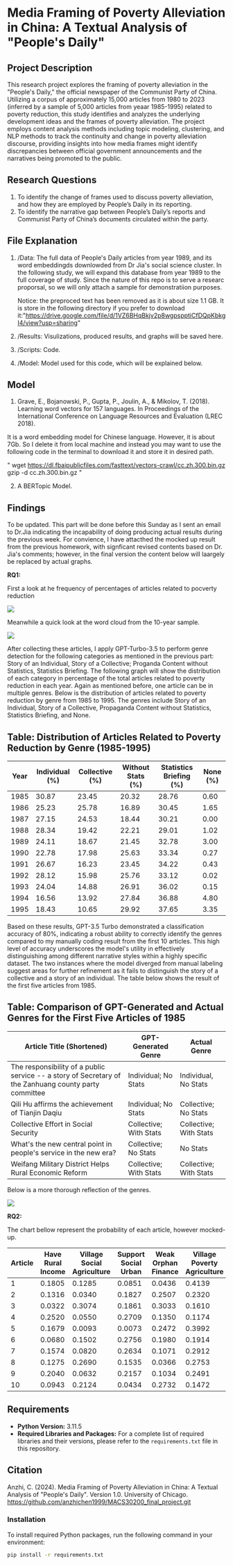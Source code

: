 # Media Framing of Poverty Alleviation in China: A Textual Analysis of "People's Daily"

## Project Description

This research project explores the framing of poverty alleviation in the "People's Daily," the official newspaper of the Communist Party of China. Utilizing a corpus of approximately 15,000 articles from 1980 to 2023 (inferred by a sample of 5,000 articles from yeaar 1985-1995) related to poverty reduction, this study identifies and analyzes the underlying development ideas and the frames of poverty alleviation. The project employs content analysis methods including topic modeling, clustering, and NLP methods to track the continuity and change in poverty alleviation discourse, providing insights into how media frames might identify discrepancies between official government announcements and the narratives being promoted to the public.

## Research Questions

1. To identify the change of frames used to discuss poverty alleviation, and how they are employed by People’s Daily in its reporting.
2. To identify the narrative gap between People’s Daily’s reports and Communist Party of China’s documents circulated within the party.

## File Explanation

1. /Data: The full data of People's Daily articles from year 1989, and its word embeddingds downlowded from Dr Jia's social science cluster. In the following study, we will expand this database from year 1989 to the full coverage of study. Since the nature of this repo is to serve a researc proporsal, so we will only attach a sample for demonstratiion purposes.

    Notice: the preproced text has been removed as it is about size 1.1 GB. It is store in the following directory if you prefer to download it:"https://drive.google.com/file/d/1VZ6BHqBkjv2p8wgpspptiCfDQpKbkgI4/view?usp=sharing"

2. /Results: Visulizations, produced results, and graphs will be saved here.
3. /Scripts: Code.
4. /Model: Model used for this code, which will be explained below.

## Model

1. Grave, E., Bojanowski, P., Gupta, P., Joulin, A., & Mikolov, T. (2018). Learning word vectors for 157 languages. In Proceedings of the International Conference on Language Resources and Evaluation (LREC 2018).

It is a word embedding model for Chinese language. However, it is about 7Gb. So I delete it from local machine and instead you may want to use the following code in the terminal to download it and store it in desired path.

"
wget https://dl.fbaipublicfiles.com/fasttext/vectors-crawl/cc.zh.300.bin.gz
gzip -d cc.zh.300.bin.gz
"

2. A BERTopic Model. 

## Findings

To be updated. This part will be done before this Sunday as I sent an email to Dr.Jia indicating the incapability of doing producing actual results during the previous week. For convience, I have attacthed the mocked up result from the previous homework, with signficant revised contents based on Dr. Jia's comments; however, in the final version the content below will laargely be replaced by actual graphs.

**RQ1:**

First a look at he frequency of percentages of articles related to pocverty reduction

<img src = "./frequency_of_article.png">

Meanwhile a quick look at the word cloud from the 10-year sample.

<img src = "./wordcloud.png">

After collecting these articles, I apply GPT-Turbo-3.5 to perform genre detection for the following categories as mentioned in the previous part: Story of an Individual, Story of a Collective; Proganda Content without Statistics, Statistics Briefing. The following graph will show the distribution of each category in percentage of the total articles related to poverty reduction in each year. Again as mentioned before, one article can be in multiple genres. Below is the distribution of articles related to poverty reduction by genre from 1985 to 1995. The genres include Story of an Individual, Story of a Collective, Propaganda Content without Statistics, Statistics Briefing, and None.

## Table: Distribution of Articles Related to Poverty Reduction by Genre (1985-1995)

| Year | Individual (%) | Collective (%) | Without Stats (%) | Statistics Briefing (%) | None (%) |
|------|----------------|----------------|-------------------|-------------------------|----------|
| 1985 | 30.87          | 23.45          | 20.32             | 28.76                   | 0.60     |
| 1986 | 25.23          | 25.78          | 16.89             | 30.45                   | 1.65     |
| 1987 | 27.15          | 24.53          | 18.44             | 30.21                   | 0.00     |
| 1988 | 28.34          | 19.42          | 22.21             | 29.01                   | 1.02     |
| 1989 | 24.11          | 18.67          | 21.45             | 32.78                   | 3.00     |
| 1990 | 22.78          | 17.98          | 25.63             | 33.34                   | 0.27     |
| 1991 | 26.67          | 16.23          | 23.45             | 34.22                   | 0.43     |
| 1992 | 28.12          | 15.98          | 25.76             | 33.12                   | 0.02     |
| 1993 | 24.04          | 14.88          | 26.91             | 36.02                   | 0.15     |
| 1994 | 16.56          | 13.92          | 27.84             | 36.88                   | 4.80     |
| 1995 | 18.43          | 10.65          | 29.92             | 37.65                   | 3.35     |

Based on these results, GPT-3.5 Turbo demonstrated a classification accuracy of 80%, indicating a robust ability to correctly identify the genres compared to my manually coding result from the first 10 articles. This high level of accuracy underscores the model's utility in effectively distinguishing among different narrative styles within a highly specific dataset. The two instances where the model diverged from manual labeling suggest areas for further refinement as it fails to distinguish the story of a collective and a story of an individual. The table below shows the result of the first five articles from 1985.

## Table: Comparison of GPT-Generated and Actual Genres for the First Five Articles of 1985

| Article Title (Shortened)                                                                             | GPT-Generated Genre      | Actual Genre             |
|-------------------------------------------------------------------------------------------------------|--------------------------|--------------------------|
| The responsibility of a public service -- a story of Secretary of the Zanhuang county party committee | Individual; No Stats     | Individual, No Stats     |
| Qili Hu affirms the achievement of Tianjin Daqiu                                                      | Individual; No Stats     | Collective; No Stats     |
| Collective Effort in Social Security                                                                  | Collective; With Stats   | Collective; With Stats   |
| What's the new central point in people's service in the new era?                                      | Collective; No Stats     | No Stats                 |
| Weifang Military District Helps Rural Economic Reform                                                 | Collective; With Stats   | Collective; With Stats   |

Below is a more thorough reflection of the genres.

<img src = ".genres.png">

**RQ2:**

The chart bellow represent the probability of each article, however mocked-up.

| Article | Have Rural Income | Village Social Agriculture | Support Social Urban | Weak Orphan Finance | Village Poverty Agriculture | Export Products Rural |
|---------|-------------------|----------------------------|----------------------|---------------------|-----------------------------|-----------------------|
| 1       | 0.1805            | 0.1285                     | 0.0851               | 0.0436              | 0.4139                      | 0.1484                |
| 2       | 0.1316            | 0.0340                     | 0.1827               | 0.2507              | 0.2320                      | 0.1691                |
| 3       | 0.0322            | 0.3074                     | 0.1861               | 0.3033              | 0.1610                      | 0.0099                |
| 4       | 0.2520            | 0.0550                     | 0.2709               | 0.1350              | 0.1174                      | 0.1697                |
| 5       | 0.1679            | 0.0093                     | 0.0073               | 0.2472              | 0.3992                      | 0.1692                |
| 6       | 0.0680            | 0.1502                     | 0.2756               | 0.1980              | 0.1914                      | 0.1168                |
| 7       | 0.1574            | 0.0820                     | 0.2634               | 0.1071              | 0.2912                      | 0.0989                |
| 8       | 0.1275            | 0.2690                     | 0.1535               | 0.0366              | 0.2753                      | 0.1381                |
| 9       | 0.2040            | 0.0632                     | 0.2157               | 0.1034              | 0.2491                      | 0.1646                |
| 10      | 0.0943            | 0.2124                     | 0.0434               | 0.2732              | 0.1472                      | 0.2295                |





## Requirements

- **Python Version:** 3.11.5
- **Required Libraries and Packages:** For a complete list of required libraries and their versions, please refer to the `requirements.txt` file in this repository.

## Citation

Anzhi, C. (2024). Media Framing of Poverty Alleviation in China: A Textual Analysis of "People's Daily". Version 1.0. University of Chicago. https://github.com/anzhichen1999/MACS30200_final_project.git

### Installation

To install required Python packages, run the following command in your environment:

```bash
pip install -r requirements.txt



